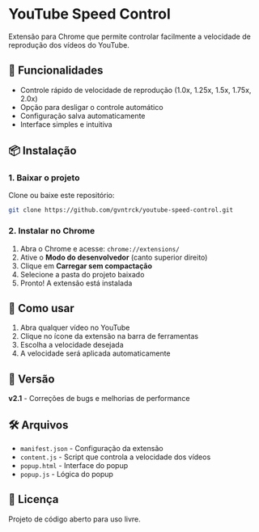 # YouTube Speed Control

Extensão para Chrome que permite controlar facilmente a velocidade de reprodução dos vídeos do YouTube.

## 🚀 Funcionalidades

- Controle rápido de velocidade de reprodução (1.0x, 1.25x, 1.5x, 1.75x, 2.0x)
- Opção para desligar o controle automático
- Configuração salva automaticamente
- Interface simples e intuitiva

## 📦 Instalação

### 1. Baixar o projeto

Clone ou baixe este repositório:

```bash
git clone https://github.com/gvntrck/youtube-speed-control.git
```

### 2. Instalar no Chrome

1. Abra o Chrome e acesse: `chrome://extensions/`
2. Ative o **Modo do desenvolvedor** (canto superior direito)
3. Clique em **Carregar sem compactação**
4. Selecione a pasta do projeto baixado
5. Pronto! A extensão está instalada

## 🎯 Como usar

1. Abra qualquer vídeo no YouTube
2. Clique no ícone da extensão na barra de ferramentas
3. Escolha a velocidade desejada
4. A velocidade será aplicada automaticamente

## 📝 Versão

**v2.1** - Correções de bugs e melhorias de performance

## 🛠️ Arquivos

- `manifest.json` - Configuração da extensão
- `content.js` - Script que controla a velocidade dos vídeos
- `popup.html` - Interface do popup
- `popup.js` - Lógica do popup

## 📄 Licença

Projeto de código aberto para uso livre.
